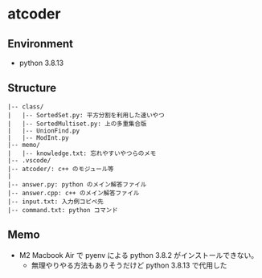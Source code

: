 # atcoder

## Environment
- python 3.8.13

## Structure
```
|-- class/
|   |-- SortedSet.py: 平方分割を利用した速いやつ
|   |-- SortedMultiset.py: 上の多重集合版
|   |-- UnionFind.py
|   |-- ModInt.py
|-- memo/
|   |-- knowledge.txt: 忘れやすいやつらのメモ
|-- .vscode/
|-- atcoder/: c++ のモジュール等
|
|-- answer.py: python のメイン解答ファイル
|-- answer.cpp: c++ のメイン解答ファイル
|-- input.txt: 入力例コピペ先
|-- command.txt: python コマンド
```

## Memo
- M2 Macbook Air で pyenv による python 3.8.2 がインストールできない。
  - 無理やりやる方法もありそうだけど python 3.8.13 で代用した